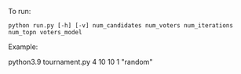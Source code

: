 To run:

```
python run.py [-h] [-v] num_candidates num_voters num_iterations num_topn voters_model
```

Example:

 python3.9 tournament.py 4 10 10 1 "random"
